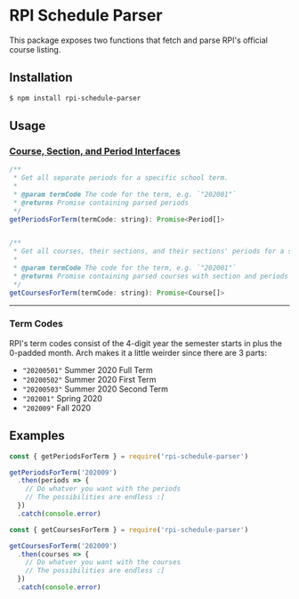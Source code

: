 # RPI Schedule Parser

This package exposes two functions that fetch and parse RPI's official course listing.

## Installation

```bash
$ npm install rpi-schedule-parser
```

## Usage

### [Course, Section, and Period Interfaces](src/interfaces.ts)

```js
/**
 * Get all separate periods for a specific school term.
 *
 * @param termCode The code for the term, e.g. `"202001"`
 * @returns Promise containing parsed periods
 */
getPeriodsForTerm(termCode: string): Promise<Period[]>


/**
 * Get all courses, their sections, and their sections' periods for a specific school term.
 *
 * @param termCode The code for the term, e.g. `"202001"`
 * @returns Promise containing parsed courses with section and periods
 */
getCoursesForTerm(termCode: string): Promise<Course[]>
```

---

### Term Codes

RPI's term codes consist of the 4-digit year the semester starts in plus the 0-padded month. Arch makes it a little weirder since there are 3 parts:

- `"20200501"` Summer 2020 Full Term
- `"20200502"` Summer 2020 First Term
- `"20200503"` Summer 2020 Second Term
- `"202001"` Spring 2020
- `"202009"` Fall 2020

## Examples

```js
const { getPeriodsForTerm } = require('rpi-schedule-parser')

getPeriodsForTerm('202009')
  .then(periods => {
    // Do whatver you want with the periods
    // The possibilities are endless :]
  })
  .catch(console.error)

```

```js
const { getCoursesForTerm } = require('rpi-schedule-parser')

getCoursesForTerm('202009')
  .then(courses => {
    // Do whatver you want with the courses
    // The possibilities are endless :]
  })
  .catch(console.error)

```
